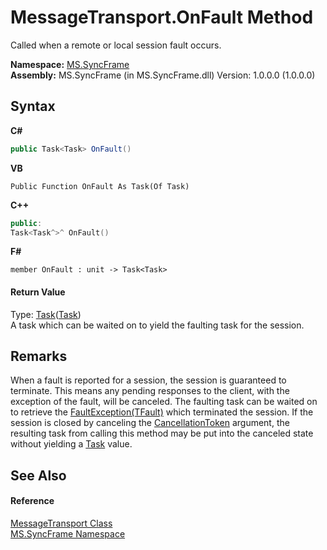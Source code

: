 # MessageTransport.OnFault Method 
 

Called when a remote or local session fault occurs.

**Namespace:**&nbsp;<a href="de148c19-6fcd-6ea5-c13c-94525bd1dd5b">MS.SyncFrame</a><br />**Assembly:**&nbsp;MS.SyncFrame (in MS.SyncFrame.dll) Version: 1.0.0.0 (1.0.0.0)

## Syntax

**C#**<br />
``` C#
public Task<Task> OnFault()
```

**VB**<br />
``` VB
Public Function OnFault As Task(Of Task)
```

**C++**<br />
``` C++
public:
Task<Task^>^ OnFault()
```

**F#**<br />
``` F#
member OnFault : unit -> Task<Task> 

```


#### Return Value
Type: <a href="http://msdn2.microsoft.com/en-us/library/dd321424" target="_blank">Task</a>(<a href="http://msdn2.microsoft.com/en-us/library/dd235678" target="_blank">Task</a>)<br />A task which can be waited on to yield the faulting task for the session.

## Remarks
When a fault is reported for a session, the session is guaranteed to terminate. This means any pending responses to the client, with the exception of the fault, will be canceled. The faulting task can be waited on to retrieve the <a href="d43efb02-9a8a-5503-83aa-183233092174">FaultException(TFault)</a> which terminated the session. If the session is closed by canceling the <a href="http://msdn2.microsoft.com/en-us/library/dd384802" target="_blank">CancellationToken</a> argument, the resulting task from calling this method may be put into the canceled state without yielding a <a href="http://msdn2.microsoft.com/en-us/library/dd235678" target="_blank">Task</a> value.

## See Also


#### Reference
<a href="575abf99-2a1a-6037-410a-d736b8eacb32">MessageTransport Class</a><br /><a href="de148c19-6fcd-6ea5-c13c-94525bd1dd5b">MS.SyncFrame Namespace</a><br />
